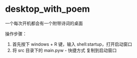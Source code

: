 # desktop_with_poem
一个每次开机都会有一个附带诗词的桌面

操作步骤：
1. 首先按下 windows + R 键，输入 shell:startup，打开启动窗口
2. 将 src 目录下的 main.pyw - 快捷方式 复制到启动窗口

